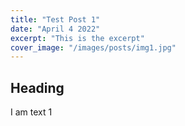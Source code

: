 ```yaml
---
title: "Test Post 1"
date: "April 4 2022"
excerpt: "This is the excerpt"
cover_image: "/images/posts/img1.jpg"
---
```


## Heading

I am text 1
